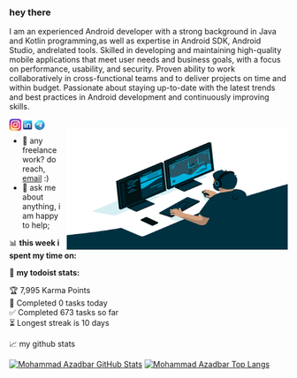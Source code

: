 ### hey there 


I am an experienced Android developer with a strong background in Java and Kotlin programming,as well as expertise in Android SDK, Android Studio, andrelated tools. Skilled in developing and maintaining high-quality mobile applications that meet user needs and business goals, with a focus on performance, usability, and security. Proven ability to work collaboratively in cross-functional teams and to deliver projects on time and within budget. Passionate about staying up-to-date with the latest trends and best practices in Android development and continuously improving skills.

<a href="https://www.instagram.com/mohammad_azadbar/" rel="nofollow">
  <img align="left" alt="Arash's Instagram" width="22px" src="https://raw.githubusercontent.com/arashaltafi/arashaltafi/main/instagram.png" style="max-width: 100%;">
</a>
<!-- <a href="https://twitter.com/M_Azadbar">
  <img align="left" width="22px" src="https://raw.githubusercontent.com/peterthehan/peterthehan/master/assets/twitter.svg" alt="" />
</a> -->
<a href="https://www.linkedin.com/in/mohammadazadbar" rel="nofollow">
  <img align="left" alt="Arash's LinkedIN" width="22px" src="https://raw.githubusercontent.com/arashaltafi/arashaltafi/main/linkedin.png" style="max-width: 100%;">
</a>
<a href="https://t.me/a_mohammad95" rel="nofollow">
  <img align="left" alt="Arash Altafi Telegram" width="22px" src="https://raw.githubusercontent.com/arashaltafi/arashaltafi/main/telegram.png" style="max-width: 100%;">
</a>

<br />


  <img align="right" alt="GIF" src="https://github.com/mohammadazadbar1995/mohammadazadbar1995/blob/main/code.gif?raw=true" width="400" height="220" />
  
- 💼 any freelance work? do reach, [email](mailto:mohammadazadbar1373@gmail.com) :)
- 💬 ask me about anything, i am happy to help;


📊 **this week i spent my time on:**


🚧 **my todoist stats:**
<!-- TODO-IST:START -->
🏆  7,995 Karma Points           
🌸  Completed 0 tasks today           
✅  Completed 673 tasks so far           
⏳  Longest streak is 10 days
<!-- TODO-IST:END -->


📈 my github stats


<p dir="auto"><a href="https://github.com/mohammadazadbar1995/mohammadazadbar1995"><img src="https://camo.githubusercontent.com/eb76cb52c9615f750672767fca5e30fc01f6d34132b1e2ee7ffd09d1ecf8f222/68747470733a2f2f6769746875622d726561646d652d73746174732e76657263656c2e6170702f6170693f757365726e616d653d6172617368616c746166692673686f775f69636f6e733d7472756526696e636c7564655f616c6c5f636f6d6d6974733d74727565267468656d653d746f6b796f6e6967687426636f756e745f707269766174653d74727565266c696e655f6865696768743d3430" alt="Mohammad Azadbar GitHub Stats" data-canonical-src="https://github-readme-stats.vercel.app/api?username=mohammadazadbar1995&amp;show_icons=true&amp;include_all_commits=true&amp;theme=tokyonight&amp;count_private=true&amp;line_height=40" style="max-width: 100%;"></a>
<a href="https://github.com/mohammadazadbar1995/mohammadazadbar1995"><img src="https://camo.githubusercontent.com/13363fca98ac00042ac6380b8a1921ec9a3800cc19c9c7ab4b202c9cc0b6e4bf/68747470733a2f2f6769746875622d726561646d652d73746174732e76657263656c2e6170702f6170692f746f702d6c616e67732f3f757365726e616d653d6172617368616c74616669266c616e67735f636f756e743d35267468656d653d746f6b796f6e69676874266578636c7564655f7265706f3d536f636b65744370702c6172617368616c746166692e6769746875622e696f2c446576656c6f70657253697465" alt="Mohammad Azadbar Top Langs" data-canonical-src="https://github-readme-stats.vercel.app/api/top-langs/?username=mohammadazadbar1995&amp;langs_count=5&amp;theme=tokyonight&amp;exclude_repo=SocketCpp,mohammadazadbar1995.github.io,DeveloperSite" style="max-width: 100%;"></a></p>

